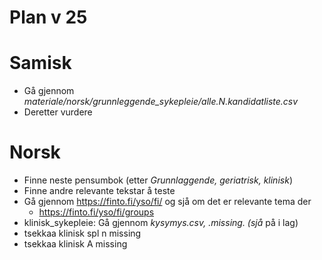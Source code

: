 Plan v 25
=========

# Samisk
- Gå gjennom *materiale/norsk/grunnleggende_sykepleie/alle.N.kandidatliste.csv*
- Deretter vurdere

# Norsk
- Finne neste pensumbok (etter *Grunnlaggende, geriatrisk, klinisk*)
- Finne andre relevante tekstar å teste
- Gå gjennom https://finto.fi/yso/fi/ og sjå om det er relevante tema der
    - https://finto.fi/yso/fi/groups
- klinisk_sykepleie: Gå gjennom  *kysymys.csv, *.missing.* (sjå* på i lag)
- tsekkaa klinisk spl n missing
- tsekkaa klinisk A missing

